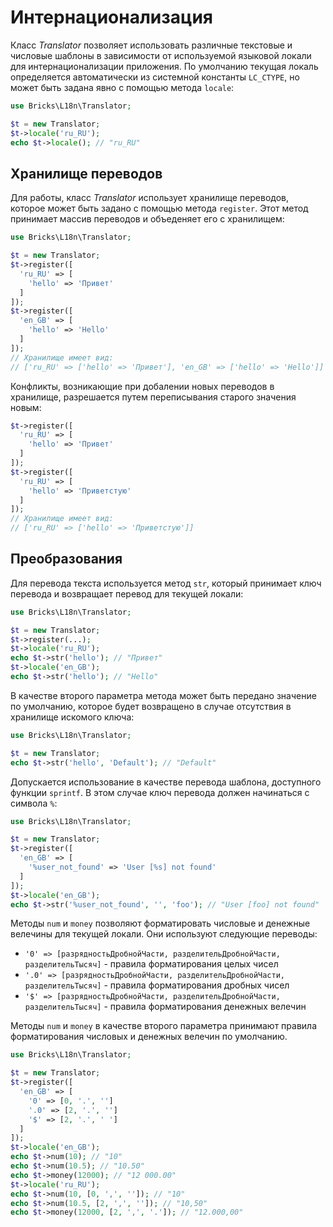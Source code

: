 # Интернационализация

Класс _Translator_ позволяет использовать различные текстовые и числовые шаблоны 
в зависимости от используемой языковой локали для интернационализации 
приложения. По умолчанию текущая локаль определяется автоматически из системной 
константы `LC_CTYPE`, но может быть задана явно с помощью метода `locale`:

```php
use Bricks\L18n\Translator;

$t = new Translator;
$t->locale('ru_RU');
echo $t->locale(); // "ru_RU"
```

## Хранилище переводов

Для работы, класс _Translator_ использует хранилище переводов, которое может 
быть задано с помощью метода `register`. Этот метод принимает массив переводов и 
объеденяет его с хранилищем:

```php
use Bricks\L18n\Translator;

$t = new Translator;
$t->register([
  'ru_RU' => [
    'hello' => 'Привет'
  ]
]);
$t->register([
  'en_GB' => [
    'hello' => 'Hello'
  ]
]);
// Хранилище имеет вид:
// ['ru_RU' => ['hello' => 'Привет'], 'en_GB' => ['hello' => 'Hello']]
```

Конфликты, возникающие при добалении новых переводов в хранилище, разрешается 
путем переписывания старого значения новым:

```php
$t->register([
  'ru_RU' => [
    'hello' => 'Привет'
  ]
]);
$t->register([
  'ru_RU' => [
    'hello' => 'Приветстую'
  ]
]);
// Хранилище имеет вид:
// ['ru_RU' => ['hello' => 'Приветстую']]
```

## Преобразования

Для перевода текста используется метод `str`, который принимает ключ перевода и 
возвращает перевод для текущей локали:

```php
use Bricks\L18n\Translator;

$t = new Translator;
$t->register(...);
$t->locale('ru_RU');
echo $t->str('hello'); // "Привет"
$t->locale('en_GB');
echo $t->str('hello'); // "Hello"
```

В качестве второго параметра метода может быть передано значение по умолчанию, 
которое будет возвращено в случае отсутствия в хранилище искомого ключа:

```php
use Bricks\L18n\Translator;

$t = new Translator;
echo $t->str('hello', 'Default'); // "Default"
```

Допускается использование в качестве перевода шаблона, доступного функции 
`sprintf`. В этом случае ключ перевода должен начинаться с символа `%`:

```php
use Bricks\L18n\Translator;

$t = new Translator;
$t->register([
  'en_GB' => [
    '%user_not_found' => 'User [%s] not found'
  ]
]);
$t->locale('en_GB');
echo $t->str('%user_not_found', '', 'foo'); // "User [foo] not found"
```

Методы `num` и `money` позволяют форматировать числовые и денежные велечины для 
текущей локали. Они используют следующие переводы:

- `'0' => [разрядностьДробнойЧасти, разделительДробнойЧасти, разделительТысяч]` - правила форматирования целых чисел
- `'.0' => [разрядностьДробнойЧасти, разделительДробнойЧасти, разделительТысяч]` - правила форматирования дробных чисел
- `'$' => [разрядностьДробнойЧасти, разделительДробнойЧасти, разделительТысяч]` - правила форматирования денежных велечин

Методы `num` и `money` в качестве второго параметра принимают правила 
форматирования числовых и денежных велечин по умолчанию.

```php
use Bricks\L18n\Translator;

$t = new Translator;
$t->register([
  'en_GB' => [
    '0' => [0, '.', '']
    '.0' => [2, '.', '']
    '$' => [2, '.', ' ']
  ]
]);
$t->locale('en_GB');
echo $t->num(10); // "10"
echo $t->num(10.5); // "10.50"
echo $t->money(12000); // "12 000.00"
$t->locale('ru_RU');
echo $t->num(10, [0, ',', '']); // "10"
echo $t->num(10.5, [2, ',', '']); // "10,50"
echo $t->money(12000, [2, ',', '.']); // "12.000,00"
```
